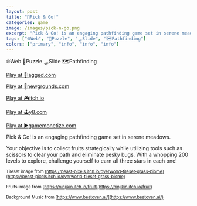 ```yaml
---
layout: post
title: "🍒Pick & Go!"
categories: game
image: /images/pick-n-go.png
excerpt: "Pick & Go! is an engaging pathfinding game set in serene meadows."
tags: ["🌐Web", "🧩Puzzle", "🛷Slide", "🗺️Pathfinding"]
colors: ["primary", "info", "info", "info"]
---
```


<span class="badge badge-primary">🌐Web</span>
<span class="badge badge-info">🧩Puzzle</span>
<span class="badge badge-info">🛷Slide</span>
<span class="badge badge-info">🗺️Pathfinding</span>

<a href="https://lagged.com/play/6034/" class="btn btn-primary btn-lg">Play at 🎯lagged.com</a>

<a href="https://www.newgrounds.com/portal/view/886986" class="btn btn-primary btn-lg">Play at 🎨newgrounds.com</a>

<a href="https://sublevelgames.itch.io/pickngo" class="btn btn-primary btn-lg">Play at 🎮itch.io</a>

<a href="https://ko.y8.com/games/pick_go_" class="btn btn-primary btn-lg">Play at 🕹️y8.com</a>

<a href="https://html5.gamemonetize.co/slrciscv3otarv6g9awu423a0dq9s890/" class="btn btn-primary btn-lg">Play at ▶️gamemonetize.com</a>

Pick & Go! is an engaging pathfinding game set in serene meadows.

Your objective is to collect fruits strategically while utilizing tools such as scissors to clear your path and eliminate pesky bugs. With a whopping 200 levels to explore, challenge yourself to earn all three stars in each one!

<small>Tileset image from [https://beast-pixels.itch.io/overworld-tileset-grass-biome](https://beast-pixels.itch.io/overworld-tileset-grass-biome)</small>

<small>Fruits image from [https://ninjikin.itch.io/fruit](https://ninjikin.itch.io/fruit)</small>

<small>Background Music from [https://www.beatoven.ai/](https://www.beatoven.ai/)</small>